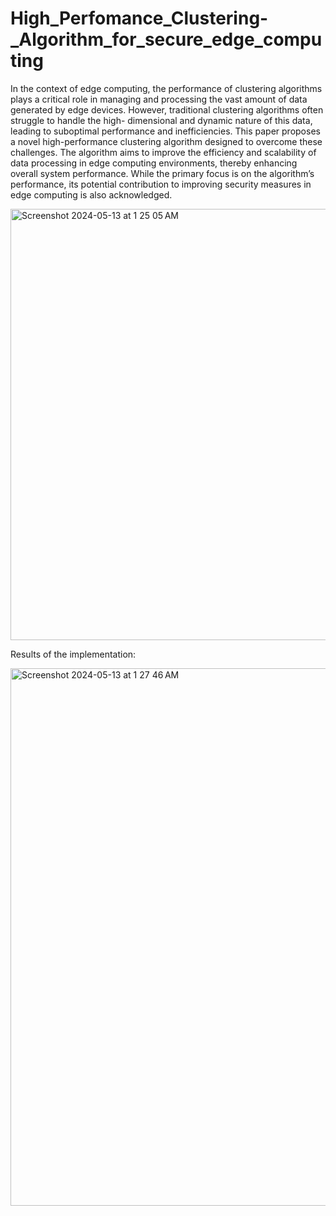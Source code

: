 # High_Perfomance_Clustering-_Algorithm_for_secure_edge_computing

 In the context of edge computing, the performance of clustering algorithms plays a
critical role in managing and processing the vast amount of data generated by edge
devices. However, traditional clustering algorithms often struggle to handle the high-
dimensional and dynamic nature of this data, leading to suboptimal performance and
inefficiencies. This paper proposes a novel high-performance clustering algorithm
designed to overcome these challenges. The algorithm aims to improve the efficiency
and scalability of data processing in edge computing environments, thereby
enhancing overall system performance. While the primary focus is on the algorithm’s
performance, its potential contribution to improving security measures in edge
computing is also acknowledged.


<img width="690" alt="Screenshot 2024-05-13 at 1 25 05 AM" src="https://github.com/adinarayanan2003/High_Perfomance_Clustering-_Algorithm_for_secure_edge_computing/assets/75565462/31df12d1-2751-4d09-bfa3-646363f8cfe6">


Results of the implementation:

<img width="860" alt="Screenshot 2024-05-13 at 1 27 46 AM" src="https://github.com/adinarayanan2003/High_Perfomance_Clustering-_Algorithm_for_secure_edge_computing/assets/75565462/6489f90f-b45a-401e-8561-9dd732935606">
